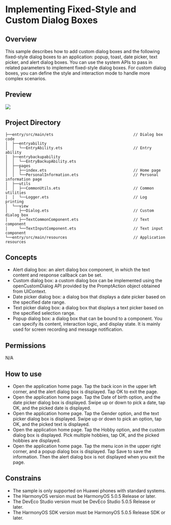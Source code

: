 # Implementing Fixed-Style and Custom Dialog Boxes

## Overview
This sample describes how to add custom dialog boxes and the following fixed-style dialog boxes to an application: popup, toast, date picker, text picker, and alert dialog boxes. You can use the system APIs to pass in related parameters to implement fixed-style dialog boxes. For custom dialog boxes, you can define the style and interaction mode to handle more complex scenarios.
## Preview
![](screenshots/device/MultipeDialog_en.gif)

## Project Directory
``` 
├──entry/src/main/ets                                   // Dialog box code
│  ├──entryability
│  │  └──EntryAbility.ets                               // Entry ability
│  ├──entrybackupability 
│  │  └──EntryBackupAbility.ets       
│  ├──pages                              
│  │  ├──index.ets                                      // Home page
│  │  └──PersonalInformation.ets                        // Personal information page
│  ├──utils                              
│  │  ├──CommonUtils.ets                                // Common utilities
│  │  └──Logger.ets                                     // Log printing
│  └──view
│     ├──Dialog.ets                                     // Custom dialog box
│     ├──TextCommonComponent.ets                        // Text component
│     └──TextInputComponent.ets                         // Text input component
└──entry/src/main/resources                             // Application resources
``` 

## Concepts
* Alert dialog box: an alert dialog box component, in which the text content and response callback can be set.
* Custom dialog box: a custom dialog box can be implemented using the openCustomDialog API provided by the PromptAction object obtained from UIContext.
* Date picker dialog box: a dialog box that displays a date picker based on the specified date range.
* Text picker dialog box: a dialog box that displays a text picker based on the specified selection range.
* Popup dialog box: a dialog box that can be bound to a component. You can specify its content, interaction logic, and display state. It is mainly used for screen recording and message notification.

## Permissions

N/A

## How to use
* Open the application home page. Tap the back icon in the upper left corner, and the alert dialog box is displayed. Tap OK to exit the page.
* Open the application home page. Tap the Date of birth option, and the date picker dialog box is displayed. Swipe up or down to pick a date, tap OK, and the picked date is displayed.
* Open the application home page. Tap the Gender option, and the text picker dialog box is displayed. Swipe up or down to pick an option, tap OK, and the picked text is displayed.
* Open the application home page. Tap the Hobby option, and the custom dialog box is displayed. Pick multiple hobbies, tap OK, and the picked hobbies are displayed.
* Open the application home page. Tap the menu icon in the upper right corner, and a popup dialog box is displayed. Tap Save to save the information. Then the alert dialog box is not displayed when you exit the page.

## Constrains

* The sample is only supported on Huawei phones with standard systems.
* The HarmonyOS version must be HarmonyOS 5.0.5 Release or later.
* The DevEco Studio version must be DevEco Studio 5.0.5 Release or later.
* The HarmonyOS SDK version must be HarmonyOS 5.0.5 Release SDK or later.
